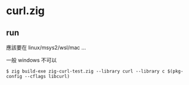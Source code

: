 # curl.zig

## run

應該要在 linux/msys2/wsl/mac ...

一般 windows 不可以

```
$ zig build-exe zig-curl-test.zig --library curl --library c $(pkg-config --cflags libcurl)
```

